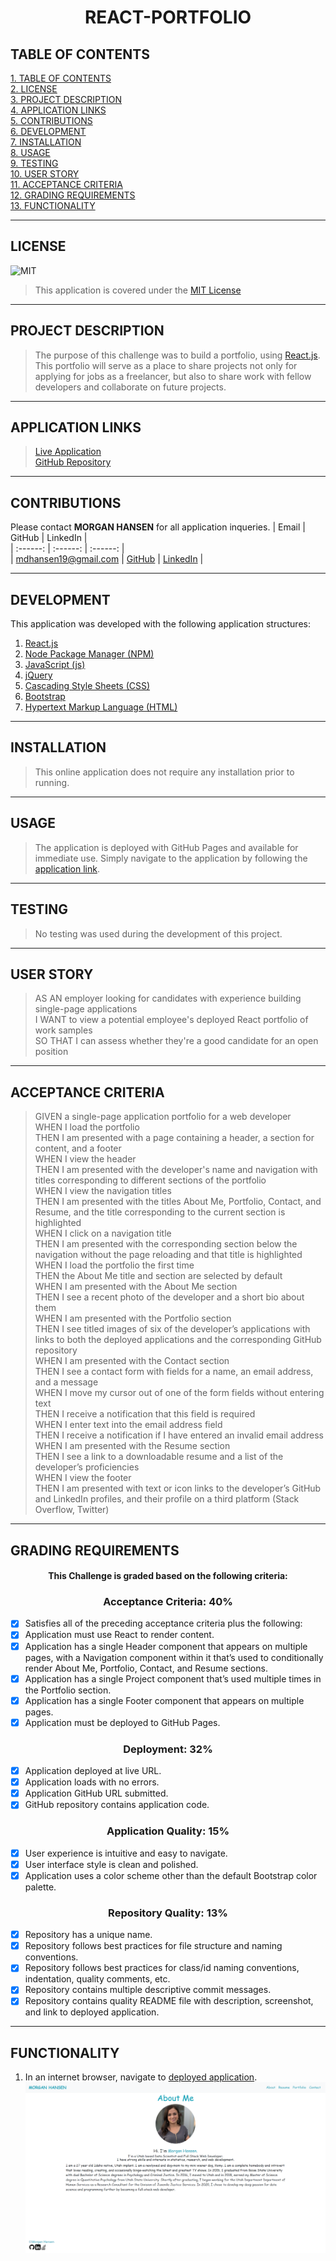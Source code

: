# <div align="center">**REACT-PORTFOLIO**</div>

## **TABLE OF CONTENTS**    
[1. TABLE OF CONTENTS](#TABLE-OF-CONTENTS)  
[2. LICENSE](#LICENSE)  
[3. PROJECT DESCRIPTION](#PROJECT-DESCRIPTION)  
[4. APPLICATION LINKS](#APPLICATION-LINKS)  
[5. CONTRIBUTIONS](#CONTRIBUTIONS)  
[6. DEVELOPMENT](#DEVELOPMENT)  
[7. INSTALLATION](#INSTALLATION)   
[8. USAGE](#USAGE)   
[9. TESTING](#TESTING)  
[10. USER STORY](#USER-STORY)  
[11. ACCEPTANCE CRITERIA](#ACCEPTANCE-CRITERIA)   
[12. GRADING REQUIREMENTS](#GRADING-REQUIREMENTS)    
[13. FUNCTIONALITY](#FUNCTIONALITY)  

---

## **LICENSE**  
![MIT](https://img.shields.io/badge/License-MIT-blue.svg)
> This application is covered under the [MIT License](https://opensource.org/licenses/MIT)    

---

## **PROJECT DESCRIPTION**
> The purpose of this challenge was to build a portfolio, using [React.js](https://reactjs.org/). This portfolio will serve as a place to share projects not only for applying for jobs as a freelancer, but also to share work with fellow developers and collaborate on future projects.  

---

## **APPLICATION LINKS**
> [Live Application](https://mhans19.github.io/mhansen-react-portfolio/)   
> [GitHub Repository](https://github.com/mhans19/mhansen-react-portfolio)  

---

## **CONTRIBUTIONS**   
Please contact **MORGAN HANSEN** for all application inqueries.
| Email | GitHub | LinkedIn |  
| :------: | :------: |  :------: |  
| <mdhansen19@gmail.com> | [GitHub](https://github.com/mhans19?tab=repositories) |  [LinkedIn](https://www.linkedin.com/in/morgan-hansen-47235872/?challengeId=AQF6MR471a-pZgAAAXMTL5e4xLqg_LNW5yawcXgk_uUmLrzsXk5ehOnzlQuK2dOVeX4ARtJwxmcHQrQhtgL_jM96wbBzhLvmAA&submisksionId=813167e8-8027-1e16-5911-1c143c23561f) |  
  
---

## **DEVELOPMENT**  
This application was developed with the following application structures:  
1. [React.js](https://reactjs.org/)  
2. [Node Package Manager (NPM)](https://www.npmjs.com/)
3. [JavaScript (js)](https://developer.mozilla.org/en-US/docs/Web/JavaScript)   
4. [jQuery](https://jquery.com/)   
6. [Cascading Style Sheets (CSS)](https://developer.mozilla.org/en-US/docs/Web/CSS)
7. [Bootstrap](https://getbootstrap.com/docs/4.0/getting-started/introduction/)
8. [Hypertext Markup Language (HTML)](https://developer.mozilla.org/en-US/docs/Web/HTML)

---

## **INSTALLATION**
> This online application does not require any installation prior to running.   

---

## **USAGE**
> The application is deployed with GitHub Pages and available for immediate use. Simply navigate to the application by following the [application link](https://mhans19.github.io/mhansen-react-portfolio/).

---

## **TESTING**
> No testing was used during the development of this project.  

---

## **USER STORY**  
> AS AN employer looking for candidates with experience building single-page applications  
> I WANT to view a potential employee's deployed React portfolio of work samples  
> SO THAT I can assess whether they're a good candidate for an open position   
---

## **ACCEPTANCE CRITERIA**
> GIVEN a single-page application portfolio for a web developer  
> WHEN I load the portfolio  
> THEN I am presented with a page containing a header, a section for content, and a footer  
> WHEN I view the header  
> THEN I am presented with the developer's name and navigation with titles corresponding to different sections of the portfolio  
> WHEN I view the navigation titles  
> THEN I am presented with the titles About Me, Portfolio, Contact, and Resume, and the title corresponding to the current section is highlighted  
> WHEN I click on a navigation title  
> THEN I am presented with the corresponding section below the navigation without the page reloading and that title is highlighted   
> WHEN I load the portfolio the first time  
> THEN the About Me title and section are selected by default  
> WHEN I am presented with the About Me section  
> THEN I see a recent photo of the developer and a short bio about them  
> WHEN I am presented with the Portfolio section  
> THEN I see titled images of six of the developer’s applications with links to both the deployed applications and the corresponding GitHub repository  
> WHEN I am presented with the Contact section  
> THEN I see a contact form with fields for a name, an email address, and a message  
> WHEN I move my cursor out of one of the form fields without entering text  
> THEN I receive a notification that this field is required  
> WHEN I enter text into the email address field  
> THEN I receive a notification if I have entered an invalid email address  
> WHEN I am presented with the Resume section  
> THEN I see a link to a downloadable resume and a list of the developer’s proficiencies  
> WHEN I view the footer  
> THEN I am presented with text or icon links to the developer’s GitHub and LinkedIn profiles, and their profile on a third platform (Stack Overflow, Twitter)   

---

## **GRADING REQUIREMENTS**
#### <div align="center">This Challenge is graded based on the following criteria:</div>
### **<div align="center">Acceptance Criteria: 40%</div>**
- [x] Satisfies all of the preceding acceptance criteria plus the following:
- [x] Application must use React to render content.
- [x] Application has a single Header component that appears on multiple pages, with a Navigation component within it that’s used to conditionally render About Me, Portfolio, Contact, and Resume sections.
- [x] Application has a single Project component that’s used multiple times in the Portfolio section.
- [x] Application has a single Footer component that appears on multiple pages.
- [x] Application must be deployed to GitHub Pages.

### **<div align="center">Deployment: 32%</div>**
- [x] Application deployed at live URL.
- [x] Application loads with no errors.
- [x] Application GitHub URL submitted.
- [x] GitHub repository contains application code.

### **<div align="center">Application Quality: 15%</div>**
- [x] User experience is intuitive and easy to navigate.
- [x] User interface style is clean and polished.
- [x] Application uses a color scheme other than the default Bootstrap color palette.

### **<div align="center">Repository Quality: 13%</div>**
- [x] Repository has a unique name.
- [x] Repository follows best practices for file structure and naming conventions.
- [x] Repository follows best practices for class/id naming conventions, indentation, quality comments, etc.
- [x] Repository contains multiple descriptive commit messages.
- [x] Repository contains quality README file with description, screenshot, and link to deployed application.

---

## **FUNCTIONALITY**  
1. In an internet browser, navigate to [deployed application](http://hidden-badlands-64622.herokuapp.com/).
![](src\assets\Screenshot.PNG)  